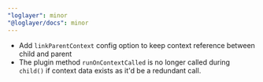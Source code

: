 ```yaml
---
"loglayer": minor
"@loglayer/docs": minor
---
```


- Add `linkParentContext` config option to keep context reference between child and parent
- The plugin method `runOnContextCalled` is no longer called during `child()` if context data exists as it'd be a redundant
call.
